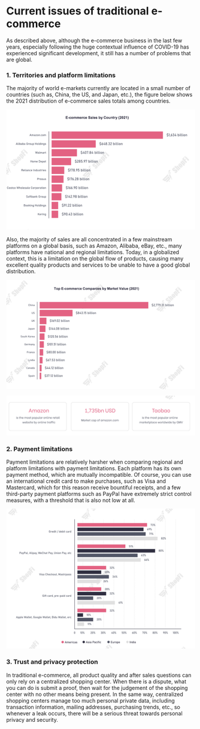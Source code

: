 # Current issues of traditional e-commerce

As described above, although the e-commerce business in the last few years, especially following the huge contextual influence of COVID-19 has experienced significant development, it still has a number of problems that are global.

### 1. Territories and platform limitations

The majority of world e-markets currently are located in a small number of countries (such as, China, the US, and Japan, etc.), the figure below shows the 2021 distribution of e-commerce sales totals among countries.

![](<../.gitbook/assets/image (5).png>)

Also, the majority of sales are all concentrated in a few mainstream platforms on a global basis, such as Amazon, Alibaba, eBay, etc., many platforms have national and regional limitations. Today, in a globalized context, this is a limitation on the global flow of products, causing many excellent quality products and services to be unable to have a good global distribution.

![](<../.gitbook/assets/image (10).png>)

![](<../.gitbook/assets/image (16).png>)

### 2. Payment limitations

Payment limitations are relatively harsher when comparing regional and platform limitations with payment limitations. Each platform has its own payment method, which are mutually incompatible. Of course, you can use an international credit card to make purchases, such as Visa and Mastercard, which for this reason receive bountiful receipts, and a few third-party payment platforms such as PayPal have extremely strict control measures, with a threshold that is also not low at all.

![](<../.gitbook/assets/image (7).png>)

### 3. Trust and privacy protection

In traditional e-commerce, all product quality and after sales questions can only rely on a centralized shopping center. When there is a dispute, what you can do is submit a proof, then wait for the judgement of the shopping center with no other means being present. In the same way, centralized shopping centers manage too much personal private data, including transaction information, mailing addresses, purchasing trends, etc., so whenever a leak occurs, there will be a serious threat towards personal privacy and security.
